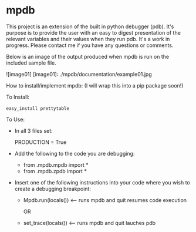 # mpdb
This project is an extension of the built in python debugger (pdb).
It's purpose is to provide the user with an easy to digest presentation of the relevant variables and their values
when they run pdb.  It's a work in progress.
Please contact me if you have any questions or comments.


Below is an image of the output produced when mpdb is run on the included sample file.

![image01]
[image01]: ./mpdb/documentation/example01.jpg

How to install/implement mpdb:
(I will wrap this into a pip package soon!)

To Install:

    easy_install prettytable

To Use:

- In all 3 files set:

    PRODUCTION = True

- Add the following to the code you are debugging:
    - from .mpdb.mpdb import *
    - from .mpdb.zpdb import *

- Insert one of the following instructions into your code where you wish
  to create a debugging breakpoint:

    - Mpdb.run(locals()) <-- runs mpdb and quit resumes code execution


        OR


    - set_trace(locals()) <-- runs mpdb and quit lauches pdb

